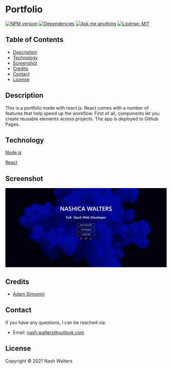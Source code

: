# Portfolio

<p>
 <a href=""><img alt="NPM version" src="https://img.shields.io/badge/npm-v6.14.10-blue" target="_blank" /></a>
 <a href=""><img alt="Dependencies" src="https://img.shields.io/badge/dependencies%20-up%20to%20date-orange" target="_blank" /></a>
 <a href="https://github.com/nashwalters"><img alt="Ask me anything" src="https://img.shields.io/badge/Ask%20me-anything-1abc9c.svg" target="_blank" /></a>
 <a href=""><img alt="License: MIT" src="https://img.shields.io/badge/License-MIT-yellow.svg" target="_blank" /></a>
 </p>


## Table of Contents
* [Description](#description)
* [Technology](#technology)
* [Screenshot](#screenshot)
* [Credits](#credits)
* [Contact](#contact)
* [License](#license)

## Description
This is a portfolio made with react.js. React comes with a number of features that help speed up the workflow. First of all, components let you create reusable elements across projects. The app is deployed to Github Pages.

## Technology
[Node.js](https://nodejs.org/en/)

[React](https://reactjs.org/)

## Screenshot

<p align= "center">
<img src="public/img/screencapture-landing.png" alt="app" width="600px">
</p>

## Credits
* [Adam Simonini](https://github.com/adamsimonini)


## Contact
If you have any questions, I can be reached via:
* <bold>Email</bold>: nash.walters@outlook.com

## License 
Copyright © 2021 Nash Walters
